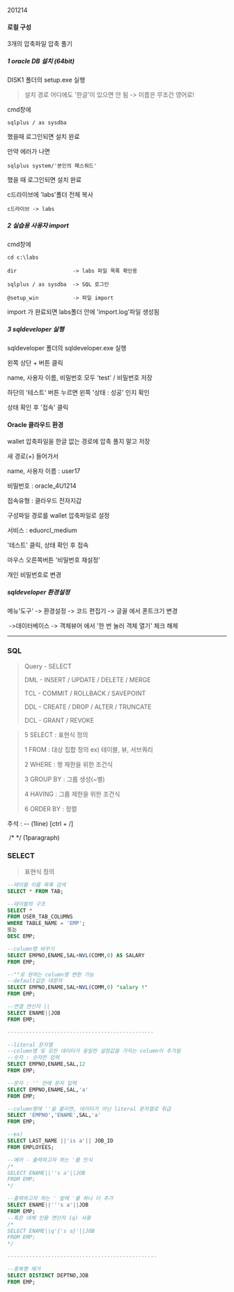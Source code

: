 201214

#### 로컬 구성

3개의 압축파일 압축 풀기



##### 1 oracle DB 설치 (64bit)

DISK1 폴더의 setup.exe 실행

>  설치 경로 어디에도 '한글'이 있으면 안 됨 -> 이름은 무조건 영어로!



cmd창에

```
sqlplus / as sysdba 
```

했을때 로그인되면 설치 완료

만약 에러가 나면

```
sqlplus system/'본인의 패스워드'
```

했을 때 로그인되면 설치 완료



c드라이브에 'labs'폴더 전체 복사

```
c드라이브 -> labs
```



##### 2 실습용 사용자 import

cmd창에

```
cd c:\labs

dir                  -> labs 파일 목록 확인용

sqlplus / as sysdba  -> SQL 로그인

@setup_win           -> 파일 import
```

import 가 완료되면 labs폴더 안에 'import.log'파일 생성됨



##### 3 sqldeveloper 실행

sqldeveloper 폴더의 sqldeveloper.exe 실행

왼쪽 상단 + 버튼 클릭

name, 사용자 이름, 비밀번호 모두 'test' / 비밀번호 저장

하단의 '테스트' 버튼 누르면 왼쪽 '상태 : 성공' 인지 확인

상태 확인 후 '접속' 클릭



#### Oracle 클라우드 환경

wallet 압축파일을 한글 없는 경로에 압축 풀지 말고 저장

새 경로(+) 들어가서

name, 사용자 이름  : user17

비밀번호 : oracle_4U1214

접속유형 : 클라우드 전자지갑

구성파일 경로를 wallet 압축파일로 설정

서비스 : eduorcl_medium

'테스트' 클릭, 상태 확인 후 접속



마우스 오른쪽버튼 '비밀번호 재설정'

개인 비밀번호로 변경



##### sqldeveloper 환경설정

메뉴'도구' -> 환경설정 -> 코드 편집기 -> 글꼴 에서 폰트크기 변경

​                                       ->데이터베이스 -> 객체뷰어 에서 '한 번 눌러 객체 열기' 체크 해제



-------------------------------------------------------------------------------------

### SQL

> Query - SELECT
>
> DML - INSERT / UPDATE / DELETE / MERGE
>
> TCL - COMMIT / ROLLBACK / SAVEPOINT
>
> DDL - CREATE / DROP / ALTER / TRUNCATE
>
> DCL - GRANT / REVOKE



> 5 SELECT : 표현식 정의 
>
> 1 FROM : 대상 집합 정의  ex) 테이블, 뷰, 서브쿼리
>
> 2 WHERE : 행 제한을 위한 조건식 
>
> 3 GROUP BY : 그룹 생성(~별)
>
> 4 HAVING : 그룹 제한을 위한 조건식
>
> 6 ORDER BY : 정렬



주석 : -- (1line)   [ctrl + /]

​          /* */ (1paragraph)





### SELECT

> 표현식 정의

```sql
--테이블 이름 목록 검색
SELECT * FROM TAB;

--테이블의 구조
SELECT * 
FROM USER_TAB_COLUMNS
WHERE TABLE_NAME = 'EMP';
또는
DESC EMP;

--column명 바꾸기
SELECT EMPNO,ENAME,SAL+NVL(COMM,0) AS SALARY
FROM EMP;

--""로 원하는 column명 변환 가능
--default값은 대문자
SELECT EMPNO,ENAME,SAL+NVL(COMM,0) "salary !"
FROM EMP;

--연결 연산자 ||
SELECT ENAME||JOB
FROM EMP;

-----------------------------------------------

--literal 문자열
--column명 및 모든 데이터가 동일한 설정값을 가지는 column이 추가됨
--숫자 : 숫자만 입력
SELECT EMPNO,ENAME,SAL,12
FROM EMP;

--문자 : '' 안에 문자 입력
SELECT EMPNO,ENAME,SAL,'a'
FROM EMP;

--column명에 ''을 붙이면, 데이터가 아닌 literal 문자열로 취급
SELECT 'EMPNO','ENAME',SAL,'a'
FROM EMP;

--ex)
SELECT LAST_NAME ||'is a'|| JOB_ID
FROM EMPLOYEES;

--에러 - 출력하고자 하는 '를 인식
/*
SELECT ENAME||''s a'||JOB
FROM EMP;
*/

--출력하고자 하는 ' 앞에 '를 하나 더 추가
SELECT ENAME||'''s a'||JOB
FROM EMP;
--혹은 대체 인용 연산자 (q) 사용
/*
SELECT ENAME||q'{'s a}'||JOB
FROM EMP;
*/

------------------------------------------------

--중복행 제거
SELECT DISTINCT DEPTNO,JOB
FROM EMP;
```









